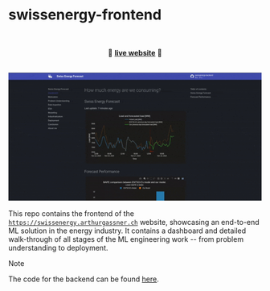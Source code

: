 # swissenergy-frontend

<br>
<p align="center">🚀 <a href="https://swissenergy.arthurgassner.ch"><strong>live website</strong></a> 🚀</p>
<br>

<div style="text-align: center;">
    <img src="img/landing_page.gif">
</div>


This repo contains the frontend of the [`https://swissenergy.arthurgassner.ch`]() website, showcasing an end-to-end ML solution in the energy industry.
It contains a dashboard and detailed walk-through of all stages of the ML engineering work -- from problem understanding to deployment.

> [!NOTE]  
> The code for the backend can be found [here](https://github.com/arthurgassner/swissenergy-backend).